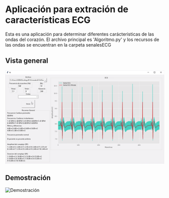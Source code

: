 # Aplicación para extración de características ECG

Esta es una aplicación para determinar diferentes carácteristicas de las ondas del corazón. El archivo principal es 'Algoritmo.py' y los recursos de las ondas se encuentran en la carpeta senalesECG

## Vista general

![Vista general](./Images/Overview.png)

## Demostración

![Demostración](./Images/Demo.gif)





